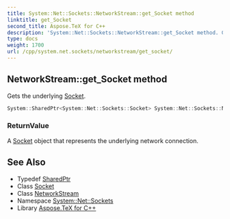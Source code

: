 ```yaml
---
title: System::Net::Sockets::NetworkStream::get_Socket method
linktitle: get_Socket
second_title: Aspose.TeX for C++
description: 'System::Net::Sockets::NetworkStream::get_Socket method. Gets the underlying Socket in C++.'
type: docs
weight: 1700
url: /cpp/system.net.sockets/networkstream/get_socket/
---
```

## NetworkStream::get_Socket method


Gets the underlying [Socket](../../socket/).

```cpp
System::SharedPtr<System::Net::Sockets::Socket> System::Net::Sockets::NetworkStream::get_Socket()
```


### ReturnValue

A [Socket](../../socket/) object that represents the underlying network connection.

## See Also

* Typedef [SharedPtr](../../../system/sharedptr/)
* Class [Socket](../../socket/)
* Class [NetworkStream](../)
* Namespace [System::Net::Sockets](../../)
* Library [Aspose.TeX for C++](../../../)
